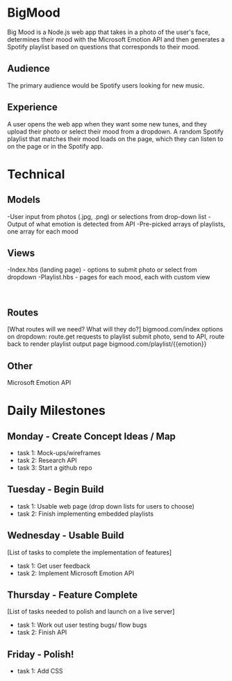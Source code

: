 # BigMood
Big Mood is a Node.js web app that takes in a photo of the user's face, determines their mood with the Microsoft Emotion API and then generates a Spotify playlist based on questions that corresponds to their mood.
​
## Audience
The primary audience would be Spotify users looking for new music.
​
## Experience
A user opens the web app when they want some new tunes, and they upload their photo or select their mood from a dropdown. A random Spotify playlist that matches their mood loads on the page, which they can listen to on the page or in the Spotify app.
​
# Technical
## Models
-User input from photos (.jpg, .png) or selections from drop-down list
-Output of what emotion is detected from API
-Pre-picked arrays of playlists, one array for each mood
​
## Views
-Index.hbs (landing page) - options to submit photo or select from dropdown
-Playlist.hbs - pages for each mood, each with custom view

​
## Routes
[What routes will we need? What will they do?]
bigmood.com/index
  options on dropdown: route.get requests to playlist
  submit photo, send to API, route back to render playlist output page
bigmood.com/playlist/{{emotion}}
​
## Other
Microsoft Emotion API
​
# Daily Milestones
## Monday - Create Concept Ideas / Map
- task 1: Mock-ups/wireframes
- task 2: Research API
- task 3: Start a github repo
## Tuesday - Begin Build
- task 1: Usable web page (drop down lists for users to choose)
- task 2: Finish implementing embedded playlists
​
## Wednesday - Usable Build
[List of tasks to complete the implementation of features]
- task 1: Get user feedback
- task 2: Implement Microsoft Emotion API
​
## Thursday - Feature Complete
[List of tasks needed to polish and launch on a live server]
- task 1: Work out user testing bugs/ flow bugs
- task 2: Finish API
​
## Friday - Polish!
- task 1: Add CSS
